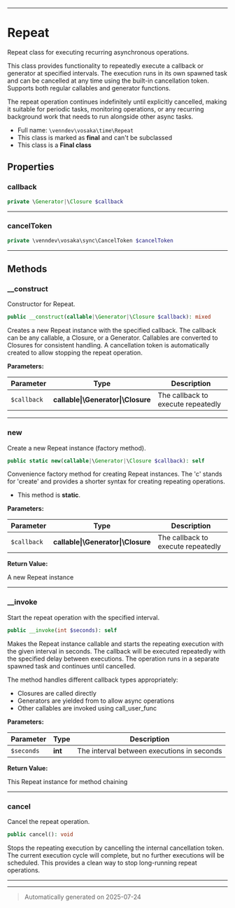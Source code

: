***

# Repeat

Repeat class for executing recurring asynchronous operations.

This class provides functionality to repeatedly execute a callback or generator
at specified intervals. The execution runs in its own spawned task and can be
cancelled at any time using the built-in cancellation token. Supports both
regular callables and generator functions.

The repeat operation continues indefinitely until explicitly cancelled,
making it suitable for periodic tasks, monitoring operations, or any
recurring background work that needs to run alongside other async tasks.

* Full name: `\venndev\vosaka\time\Repeat`
* This class is marked as **final** and can't be subclassed
* This class is a **Final class**



## Properties


### callback



```php
private \Generator|\Closure $callback
```






***

### cancelToken



```php
private \venndev\vosaka\sync\CancelToken $cancelToken
```






***

## Methods


### __construct

Constructor for Repeat.

```php
public __construct(callable|\Generator|\Closure $callback): mixed
```

Creates a new Repeat instance with the specified callback. The callback
can be any callable, a Closure, or a Generator. Callables are converted
to Closures for consistent handling. A cancellation token is automatically
created to allow stopping the repeat operation.






**Parameters:**

| Parameter | Type | Description |
|-----------|------|-------------|
| `$callback` | **callable&#124;\Generator&#124;\Closure** | The callback to execute repeatedly |





***

### new

Create a new Repeat instance (factory method).

```php
public static new(callable|\Generator|\Closure $callback): self
```

Convenience factory method for creating Repeat instances.
The 'c' stands for 'create' and provides a shorter syntax
for creating repeating operations.

* This method is **static**.




**Parameters:**

| Parameter | Type | Description |
|-----------|------|-------------|
| `$callback` | **callable&#124;\Generator&#124;\Closure** | The callback to execute repeatedly |


**Return Value:**

A new Repeat instance




***

### __invoke

Start the repeat operation with the specified interval.

```php
public __invoke(int $seconds): self
```

Makes the Repeat instance callable and starts the repeating execution
with the given interval in seconds. The callback will be executed
repeatedly with the specified delay between executions. The operation
runs in a separate spawned task and continues until cancelled.

The method handles different callback types appropriately:
- Closures are called directly
- Generators are yielded from to allow async operations
- Other callables are invoked using call_user_func






**Parameters:**

| Parameter | Type | Description |
|-----------|------|-------------|
| `$seconds` | **int** | The interval between executions in seconds |


**Return Value:**

This Repeat instance for method chaining




***

### cancel

Cancel the repeat operation.

```php
public cancel(): void
```

Stops the repeating execution by cancelling the internal cancellation
token. The current execution cycle will complete, but no further
executions will be scheduled. This provides a clean way to stop
long-running repeat operations.










***


***
> Automatically generated on 2025-07-24
